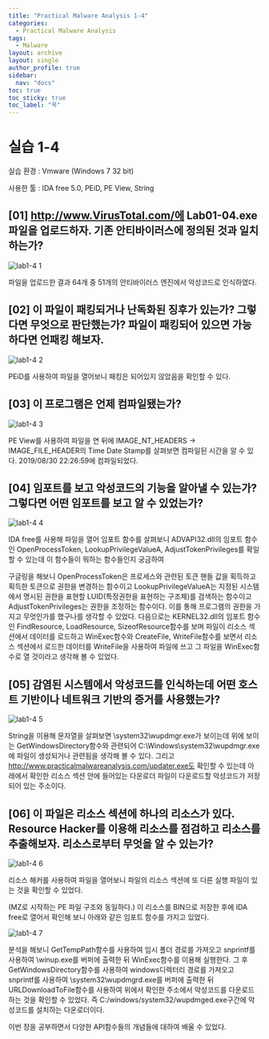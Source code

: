 ```yaml
---
title: "Practical Malware Analysis 1-4"
categories:
  - Practical Malware Analysis
tags:
  - Malware
layout: archive
layout: single
author_profile: true
sidebar:
  nav: "docs"
toc: true
toc_sticky: true
toc_label: "목"
---
```


# 실습 1-4

실습 환경 : Vmware (Windows 7 32 bit)

사용한 툴 : IDA free 5.0, PEiD, PE View, String

## [01] http://www.VirusTotal.com/에 Lab01-04.exe 파일을 업로드하자. 기존 안티바이러스에 정의된 것과 일치하는가?

![lab1-4 1](https://user-images.githubusercontent.com/91646923/135559122-336493ac-d6be-40d4-9b82-06054f98275d.JPG)

파일을 업로드한 결과 64개 중 51개의 안티바이러스 엔진에서 악성코드로 인식하였다.

## [02] 이 파일이 패킹되거나 난독화된 징후가 있는가? 그렇다면 무엇으로 판단했는가? 파일이 패킹되어 있으면 가능하다면 언패킹 해보자.

![lab1-4 2](https://user-images.githubusercontent.com/91646923/135559131-b69e8056-2310-4ed8-8812-827e64a45e5a.JPG)

PEiD를 사용하여 파일을 열어보니 패킹은 되어있지 않았음을 확인할 수 있다.

## [03] 이 프로그램은 언제 컴파일됐는가?

![lab1-4 3](https://user-images.githubusercontent.com/91646923/135559149-21abd602-927c-4435-acf2-8e6eeb7cb3cb.JPG)

PE View를 사용하여 파일을 연 뒤에 IMAGE_NT_HEADERS -> IMAGE_FILE_HEADER의 Time Date Stamp를 살펴보면 컴파일된 시간을 알 수 있다. 2019/08/30 22:26:59에 컴파일되었다.

## [04] 임포트를 보고 악성코드의 기능을 알아낼 수 있는가? 그렇다면 어떤 임포트를 보고 알 수 있었는가?

![lab1-4 4](https://user-images.githubusercontent.com/91646923/135559165-f53f25f3-cb8b-46a6-bb47-877b0067f00b.JPG)

IDA free를 사용해 파일을 열어 임포트 함수를 살펴보니 ADVAPI32.dll의 임포트 함수인 OpenProcessToken, LookupPrivilegeValueA, AdjustTokenPrivileges를 확일할 수 있는데 이 함수들이 뭐하는 함수들인지 궁금하여

구글링을 해보니 OpenProcessToken은 프로세스와 관련된 토큰 핸들 값을 획득하고 획득한 토큰으로 권한을 변경하는 함수이고 LookupPrivilegeValueA는 지정된 시스템에서 명시된 권한을 표현할 LUID(특정권한을 표현하는 구조체)를 검색하는 함수이고 AdjustTokenPrivileges는  권한을 조정하는 함수이다. 이를 통해 프로그램의 권한을 가지고 무엇인가를 했구나를 생각할 수 있었다. 다음으로는 KERNEL32.dll의 임포트 함수인 FindResource, LoadResource, SizeofResource함수를 보며 파일이 리소스 섹션에서 데이터를 로드하고 WinExec함수와 CreateFile, WriteFile함수를 보면서 리소스 섹션에서 로드한 데이터를 WriteFile을 사용하여 파일에 쓰고 그 파일을  WinExec함수로 열 것이라고 생각해 볼 수 있었다.

## [05] 감염된 시스템에서 악성코드를 인식하는데 어떤 호스트 기반이나 네트워크 기반의 증거를 사용했는가?

![lab1-4 5](https://user-images.githubusercontent.com/91646923/135559187-b80689e5-265c-4c4c-b1f4-e5aea0181112.JPG)

String을 이용해 문자열을 살펴보면 \system32\wupdmgr.exe가 보이는데 위에 보이는 GetWindowsDirectory함수와 관련되어 C:\Windows\system32\wupdmgr.exe에 파일이 생성되거나 관련됨을 생각해 볼 수 있다. 그리고 http://www.practicalmalwareanalysis.com/updater.exe도 확인할 수 있는데 아래에서 확인한 리소스 섹션 안에 들어있는 다운로더 파일이 다운로드할 악성코드가 저장되어 있는 주소이다.

## [06] 이 파일은 리소스 섹션에 하나의 리소스가 있다. Resource Hacker를 이용해 리소스를 점검하고 리소스를 추출해보자. 리소스로부터 무엇을 알 수 있는가?

![lab1-4 6](https://user-images.githubusercontent.com/91646923/135559201-3e73f3e4-3006-4d4d-9280-53ec37d74de8.JPG)

리소스 해커를 사용하여 파일을 열어보니 파일의 리소스 섹션에 또 다른 실행 파일이 있는 것을 확인할 수 있었다.

(MZ로 시작하는 PE 파일 구조와 동일하다.) 이 리소스를 BIN으로 저장한 후에 IDA free로 열어서 확인해 보니 아래와 같은 임포트 함수를 가지고 있었다.

![lab1-4 7](https://user-images.githubusercontent.com/91646923/135559208-c14abe74-9236-4344-b4c5-e995a3819ea5.JPG)

분석을 해보니 GetTempPath함수를 사용하여 임시 폴더 경로를 가져오고 snprintf를 사용하여 \\winup.exe를 버퍼에 출력한 뒤 WinExec함수를 이용해 실행한다. 그 후 GetWindowsDirectory함수를 사용하여 windows디렉터리 경로를 가져오고 snprintf를 사용하여 \\system32\\wupdmgrd.exe를 버퍼에 출력한 뒤 URLDownloadToFile함수를 사용하여 위에서 확인한 주소에서 악성코드를 다운로드하는 것을 확인할 수 있었다. 즉 C:/windows/system32/wupdmged.exe구간에 악성코드를 설치하는 다운로더이다.


이번 장을 공부하면서 다양한 API함수들의 개념들에 대하여 배울 수 있었다.
